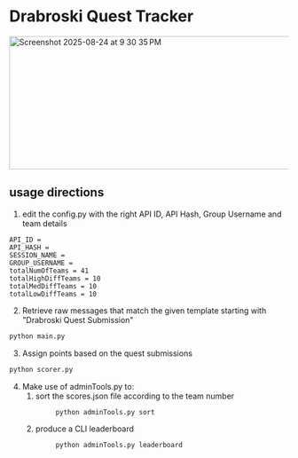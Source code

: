 # Drabroski Quest Tracker

<img width="658" height="240" alt="Screenshot 2025-08-24 at 9 30 35 PM" src="https://github.com/user-attachments/assets/16ea845a-7092-4066-825d-daec03b24474" />


## usage directions
1. edit the config.py with the right API ID, API Hash, Group Username and team details
```
API_ID = 
API_HASH = 
SESSION_NAME = 
GROUP_USERNAME = 
totalNumOfTeams = 41
totalHighDiffTeams = 10
totalMedDiffTeams = 10
totalLowDiffTeams = 10
```

2. Retrieve raw messages that match the given template starting with "Drabroski Quest Submission"
``` python
python main.py
```

3. Assign points based on the quest submissions
```python
python scorer.py
```

4. Make use of adminTools.py to:
    1. sort the scores.json file according to the team number 
       ```python
            python adminTools.py sort
       ```
    2. produce a CLI leaderboard
       ```python
            python adminTools.py leaderboard
       ```


